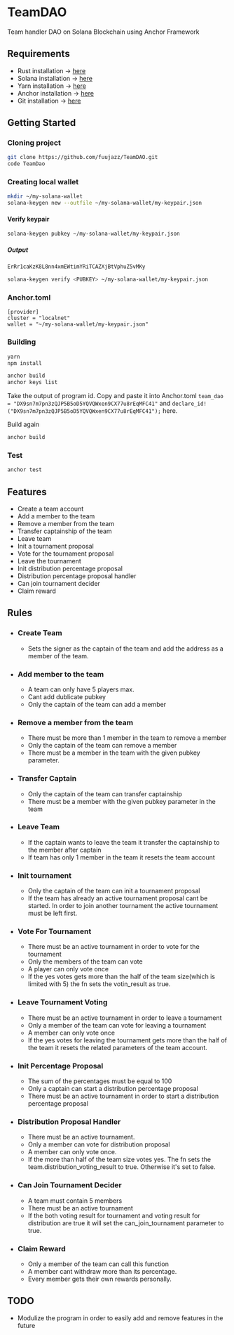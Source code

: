 # TeamDAO
Team handler DAO on Solana  Blockchain using Anchor Framework

## Requirements

  <ul>
    <li>Rust installation -> <a href="https://www.rust-lang.org/tools/install">here</a></li>
    <li>Solana installation -> <a href="https://docs.solana.com/cli/install-solana-cli-tools">here</a></li>
    <li>Yarn installation -> <a href="https://yarnpkg.com/getting-started/install">here</a></li>
    <li>Anchor installation -> <a href="https://www.anchor-lang.com/docs/installation">here</a>
    <li>Git installation -> <a href="https://git-scm.com/book/en/v2/Getting-Started-Installing-Git">here</a>
  </ul>


## Getting Started

### Cloning project

```bash
git clone https://github.com/fuujazz/TeamDAO.git
code TeamDao
```
### Creating local wallet

```bash
mkdir ~/my-solana-wallet
solana-keygen new --outfile ~/my-solana-wallet/my-keypair.json
```

<h4>Verify keypair</h4>

```bash
solana-keygen pubkey ~/my-solana-wallet/my-keypair.json
```

<h5>Output</h5>

```bash
ErRr1caKzK8L8nn4xmEWtimYRiTCAZXjBtVphuZ5vMKy
```

```bash
solana-keygen verify <PUBKEY> ~/my-solana-wallet/my-keypair.json
```

<h3>Anchor.toml</h3>

```
[provider]
cluster = "localnet"
wallet = "~/my-solana-wallet/my-keypair.json"
```

### Building

```bash
yarn
npm install
```

```bash
anchor build
anchor keys list
```
  Take the output of program id. Copy and paste it into Anchor.toml ```team_dao = "DX9sn7m7pn3zQJP5B5oD5YQVQWxen9CX77u8rEqMFC41"``` and ```declare_id!("DX9sn7m7pn3zQJP5B5oD5YQVQWxen9CX77u8rEqMFC41");``` here.

Build again

```bash
anchor build
```

### Test

```bash
anchor test
```

## Features

<ul>
  <li>Create a team account</li>
  <li>Add a member to the team</li>
  <li>Remove a member from the team</li>
  <li>Transfer captainship of the team</li>
  <li>Leave team</li>
  <li>Init a tournament proposal</li>
  <li>Vote for the tournament proposal</li>
  <li>Leave the tournament</li>
  <li>Init distribution percentage proposal</li>
  <li>Distribution percentage proposal handler</li>
  <li>Can join tournament decider</li>
  <li>Claim reward</li>
</ul>


## Rules

<ul>
  <li>
    <h3>Create Team</h3>
    <p>
      <ul>
        <li>
          Sets the signer as the captain of the team and add the address as a member of the team.
        </li>    
    </ul>
    </p>
  </li>
  
   <li>
    <h3>Add member to the team</h3>
    <p>
      <ul>
        <li>
          A team can only have 5 players max.
        </li>
        <li>
          Cant add dublicate pubkey
        </li>
        <li>
          Only the captain of the team can add a member
        </li>
    </ul>
    </p>
  </li>
  
   <li>
    <h3>Remove a member from the team</h3>
    <p>
      <ul>
        <li>
          There must be more than 1 member in the team to remove a member
        </li>    
        <li>
          Only the captain of the team can remove a member
        </li>
        <li>
          There must be a member in the team with the given pubkey parameter.
        </li>
    </ul>
    </p>
  </li>
  
   <li>
    <h3>Transfer Captain</h3>
    <p>
      <ul>
        <li>
          Only the captain of the team can transfer captainship
        </li>    
         <li>
          There must be a member with the given pubkey parameter in the team
        </li>
    </ul>
    </p>
  </li>  

  <li>
    <h3>Leave Team</h3>
    <p>
      <ul>
        <li>
          If the captain wants to leave the team it transfer the captainship to the member after captain
        </li>    
        <li>
          If team has only 1 member in the team it resets the team account
        </li>
    </ul>
    </p>
  </li>

   <li>
    <h3>Init tournament</h3>
    <p>
      <ul>
        <li>
          Only the captain of the team can init a tournament proposal
        </li>   
         <li>
          If the team has already an active tournament proposal cant be started. In order to join another tournament the active tournament must be left first.
        </li> 
    </ul>
    </p>
  </li>
  
   <li>
    <h3>Vote For Tournament</h3>
    <p>
      <ul>
        <li>
          There must be an active tournament in order to vote for the tournament
        </li>    
        <li>
          Only the members of the team can vote
        </li>
        <li>
          A player can only vote once
        </li>
        <li>
          If the yes votes gets more than the half of the team size(which is limited with 5) the fn sets the votin_result as true.
        </li>
    </ul>
    </p>
  </li>
  
   <li>
    <h3>Leave Tournament Voting</h3>
    <p>
      <ul>
        <li>
          There must be an active tournament in order to leave a tournament
        </li>    
         <li>
          Only a member of the team can vote for leaving a tournament
        </li>
         <li>
          A member can only vote once
        </li>
         <li>
          If the yes votes for leaving the tournament gets more than the half of the team it resets the related parameters of the team account.
        </li>
    </ul>
    </p>
  </li>
  
   <li>
    <h3>Init Percentage Proposal</h3>
    <p>
      <ul>
        <li>
          The sum of the percentages must be equal to 100
        </li>    
        <li>
          Only a captain can start a distribution percentage proposal
        </li> 
        <li>
          There must be an active tournament in order to start a distribution percentage proposal
        </li>      
    </ul>
    </p>
  </li>
  
   <li>
    <h3>Distribution Proposal Handler</h3>
    <p>
      <ul>
        <li>
          There must be an active tournament.
        </li>    
        <li>
            Only a member can vote for distribution proposal
        </li> 
        <li>
          A member can only vote once.
        </li>   
         <li>
          If the more than half of the team size votes yes. The fn sets the team.distribution_voting_result to true. Otherwise it's set to false.           
        </li>
    </ul>
    </p>
  </li>
  
   <li>
    <h3>Can Join Tournament Decider</h3>
    <p>
      <ul>
        <li>
          A team must contain 5 members
        </li>    
        <li>
          There must be an active tournament
        </li> 
        <li>
          If the both voting result for tournament and voting result for distribution are true it will set the can_join_tournament parameter to true.
        </li>      
    </ul>
    </p>
  </li>
  
   <li>
    <h3>Claim Reward</h3>
    <p>
      <ul>
        <li>
          Only a member of the team can call this function
        </li>    
        <li>
          A member cant withdraw more than its percentage.
        </li>  
        <li>
          Every member gets their own rewards personally.
        </li>
    </ul>
    </p>
  </li>
  
 
</ul>

## TODO

<ul>
  <li>
    Modulize the program in order to easily add and remove features in the future
  </li>
 </ul>
